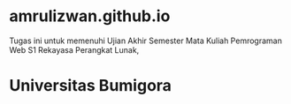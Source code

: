 # amrulizwan.github.io

Tugas ini untuk memenuhi Ujian Akhir Semester Mata Kuliah Pemrograman Web
S1 Rekayasa Perangkat Lunak,

# Universitas Bumigora
